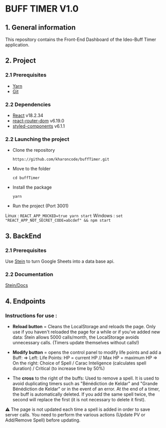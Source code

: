 # BUFF TIMER V1.0

## 1. General information

This repository contains the Front-End Dashboard of the Ideo-Buff Timer application.

## 2. Project

### 2.1 Prerequisites

-  [Yarn](https://yarnpkg.com/)
-  [Git](https://git-scm.com/)

### 2.2 Dependencies

-  [React](https://reactjs.org/) v18.2.34
-  [react-router-dom](https://reactrouter.com/web/guides/quick-start) v6.19.0
-  [styled-components](https://styled-components.com/docs/basics) v6.1.1

### 2.2 Launching the project

-  Clone the repository

   `https://github.com/kharoncode/buffTimer.git`

-  Move to the folder

   `cd buffTimer`

-  Install the package

   `yarn`

-  Run the project (Port 3001)

Linux : `REACT_APP_MOCKED=true yarn start`
Windows : `set "REACT_APP_NOT_SECRET_CODE=abcdef" && npm start`

## 3. BackEnd

### 2.1 Prerequisites

Use [Stein](https://steinhq.com/) to turn Google Sheets into a data base api.

### 2.2 Documentation

[Stein/Docs](https://docs.steinhq.com/introduction)

## 4. Endpoints

### Instructions for use :

-  **Reload button** = Cleans the LocalStorage and reloads the page.
   Only use if you haven't reloaded the page for a while or if you've added new data: Stein allows 5000 calls/month, the LocalStorage avoids unnecessary calls. (Timers update themselves without calls!)

-  **Modify button** = opens the control panel to modify life points and add a Buff:
   => Left: Life Points: HP = current HP // Max HP = maximum HP
   => On the right: Choice of Spell / Carac Inteligence (calculates spell duration) / Critical (to increase time by 50%)

-  The **cross** to the right of the buffs: Used to remove a spell. It is used to avoid duplicating timers such as "Bénédiction de Keldar" and "Grande Bénédiction de Keldar" or in the event of an error. At the end of a timer, the buff is automatically deleted. If you add the same spell twice, the second will replace the first (it is not necessary to delete it first).

⚠️ The page is not updated each time a spell is added in order to save server calls. You need to perform the various actions (Update PV or Add/Remove Spell) before updating.
